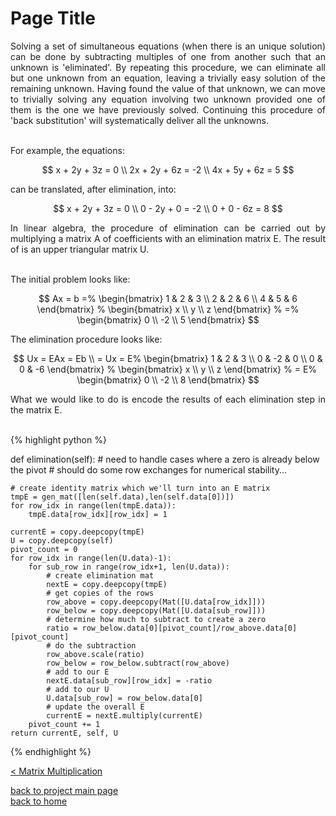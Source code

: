 # Page Title
<div style="text-align: justify">
Solving a set of simultaneous equations (when there is an unique solution) can
be done by subtracting multiples of one from another such that an unknown is
'eliminated'. By repeating this procedure, we can eliminate all but one unknown
from an equation, leaving a trivially easy solution of the remaining unknown.
Having found the value of that unknown, we can move to trivially solving any
equation involving two unknown provided one of them is the one we have
previously solved. Continuing this procedure of 'back substitution' will
systematically deliver all the unknowns.
</div><br/>

For example, the equations:

$$
x + 2y + 3z = 0 \\
2x + 2y + 6z = -2 \\
4x + 5y + 6z = 5
$$

can be translated, after elimination, into:

$$
x + 2y + 3z = 0 \\
0 - 2y + 0 = -2 \\
0 + 0 - 6z = 8
$$

<div style="text-align: justify">
In linear algebra, the procedure of elimination can be carried out by
multiplying a matrix A of coefficients with an elimination matrix E. The result
of is an upper triangular matrix U.
</div><br/>

The initial problem looks like:

$$
Ax = b =%
  \begin{bmatrix}
    1 & 2 & 3 \\
    2 & 2 & 6 \\
    4 & 5 & 6
  \end{bmatrix}
  %
  \begin{bmatrix}
    x \\
    y \\
    z
  \end{bmatrix}
  %
  =%
  \begin{bmatrix}
    0 \\
    -2 \\
    5
  \end{bmatrix}
$$

The elimination procedure looks like:

$$
Ux = EAx = Eb \\
= Ux = E%
  \begin{bmatrix}
    1 & 2 & 3 \\
    0 & -2 & 0 \\
    0 & 0 & -6
  \end{bmatrix}
  %
  \begin{bmatrix}
    x \\
    y \\
    z
  \end{bmatrix}
  %
  = E%
  \begin{bmatrix}
    0 \\
    -2 \\
    8
  \end{bmatrix}
$$

<div style="text-align: justify">
What we would like to do is encode the results of each elimination step in the
matrix E.
</div><br/>

{% highlight python %}

def elimination(self):
    # need to handle cases where a zero is already below the pivot
    # should do some row exchanges for numerical stability...

    # create identity matrix which we'll turn into an E matrix
    tmpE = gen_mat([len(self.data),len(self.data[0])])
    for row_idx in range(len(tmpE.data)):
        tmpE.data[row_idx][row_idx] = 1

    currentE = copy.deepcopy(tmpE)
    U = copy.deepcopy(self)
    pivot_count = 0
    for row_idx in range(len(U.data)-1):
        for sub_row in range(row_idx+1, len(U.data)):
            # create elimination mat
            nextE = copy.deepcopy(tmpE)
            # get copies of the rows
            row_above = copy.deepcopy(Mat([U.data[row_idx]]))
            row_below = copy.deepcopy(Mat([U.data[sub_row]]))
            # determine how much to subtract to create a zero
            ratio = row_below.data[0][pivot_count]/row_above.data[0][pivot_count]
            # do the subtraction
            row_above.scale(ratio)
            row_below = row_below.subtract(row_above)
            # add to our E
            nextE.data[sub_row][row_idx] = -ratio
            # add to our U
            U.data[sub_row] = row_below.data[0]
            # update the overall E
            currentE = nextE.multiply(currentE)
        pivot_count += 1
    return currentE, self, U

{% endhighlight %}


[< Matrix Multiplication](./dot_prod_and_mat_multiply.md)

[back to project main page](./numpy_from_scratch.md)\
[back to home](../README.md)
